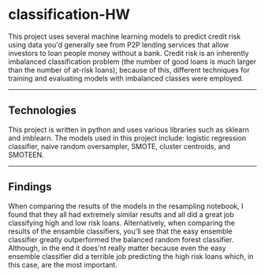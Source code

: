 # classification-HW

This project uses several machine learning models to predict credit risk using data you'd generally see from P2P lending services that allow investors to 
loan people money without a bank. Credit risk is an inherently imbalanced classification problem (the number of good loans is much larger than the number of at-risk loans);
because of this, different techniques for training and evaluating models with imbalanced classes were employed.

---

## Technologies

This project is written in python and uses various libraries such as sklearn and imblearn. The models used in this project include: logistic regression classifier,
naive random oversampler, SMOTE, cluster centroids, and SMOTEEN.

---

## Findings

When comparing the results of the models in the resampling notebook, I found that they all had extremely similar results and all did a great job classifying high and low risk
loans. Alternatively, when comparing the results of the ensamble classifiers, you'll see that the easy ensemble classifier greatly outperformed the balanced random forest 
classifier. Although, in the end it does'nt really matter because even the easy ensemble classifier did a terrible job predicting the high risk loans which, in this case, are
the most important.
